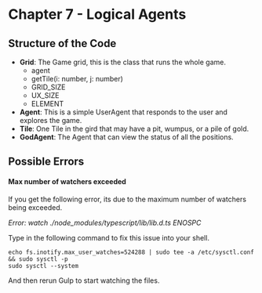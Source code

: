 # Chapter 7 - Logical Agents

## Structure of the Code

* **Grid**: The Game grid, this is the class that runs the whole game.
    * agent
    * getTile(i: number, j: number)
    * GRID_SIZE
    * UX_SIZE
    * ELEMENT
* **Agent**: This is a simple UserAgent that responds to the user and explores the game.
* **Tile**: One Tile in the gird that may have a pit, wumpus, or a pile of gold.
* **GodAgent**: The Agent that can view the status of all the positions.

## Possible Errors

#### Max number of watchers exceeded

If you get the following error, its due to the maximum number of watchers being exceeded.

*Error: watch ./node_modules/typescript/lib/lib.d.ts ENOSPC*

Type in the following command to fix this issue into your shell.

```shell
echo fs.inotify.max_user_watches=524288 | sudo tee -a /etc/sysctl.conf && sudo sysctl -p
sudo sysctl --system
```

And then rerun Gulp to start watching the files.